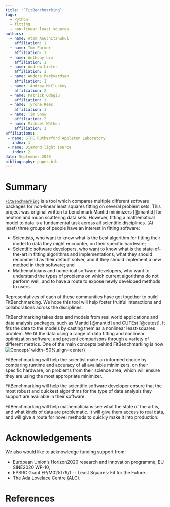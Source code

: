 ```yaml
---
title: '`FitBenchmarking`'
tags:
  - Python
  - fitting
  - non-linear least squares
authors:
  - name: Atom Anuchitanukul
    affiliation: 1
  - name: Tom Farmer
    affiliation: 1
  - name: Anthony Lim
    affiliation: 1
  - name: Andrew Lister
    affiliation: 1
  - name: Anders Markvardsen
    affiliation: 1
  - name:  Andrew McCluskey
    affiliation: 2
  - name: Patrick Odagiu
    affiliation: 1
  - name: Tyrone Rees
    affiliation: 1
  - name: Tim Snow
    affiliation: 2
  - name: Michael Wathen
    affiliation: 1
affiliations:
 - name: STFC Rutherford Appleton Laboratory
   index: 1
 - name: Diamond light source
   index: 2
date: September 2020
bibliography: paper.bib
---
```

# Summary

[`FitBenchmarking`](https://fitbenchmarking.com/) is a tool which compares multiple different software packages for non-linear least squares fitting on several problem sets. This project was original written to benchmark Mantid minimizers [@mantid] for neutron and muon scattering data sets. However, fitting a mathematical model to data is a fundamental task across all scientific disciplines. (At least) three groups of people have an interest in fitting software:

* Scientists, who want to know what is the best algorithm for fitting their model to data they might encounter, on their specific hardware;
* Scientific software developers, who want to know what is the state-of-the-art in fitting algorithms and implementations, what they should recommend as their default solver, and if they should implement a new method in their software; and
* Mathematicians and numerical software developers, who want to understand the types of problems on which current algorithms do not perform well, and to have a route to expose newly developed methods to users.

Representatives of each of these communities have got together to build FitBenchmarking. We hope this tool will help foster fruitful interactions and collaborations across the disciplines.

FitBenchmarking takes data and models from real world applications and data analysis packages, such as Mantid [@mantid] and CUTEst [@cutest]. It fits the data to the models by casting them as a nonlinear least-squares problem. We fit the data using a range of data fitting and nonlinear optimization software, and present comparisons through a variety of different metrics. One of the main concepts behind FitBenchmarking is how
![Concept](../../fitbenchmarking/docs/images/FitBenchmarkingConcept.png){ width=50%,align=center}

<!-- When fitting a function to experimental or simulated data, the minimizer is the
method that adjusts the function parameters so that the model fits the data as
closely as possible. The concept of how close a fit is to the data is defined by
the cost function. The cost function is defined as follows:
$$\sum_i \left(\frac{y_i^{\text{obs}} - y_i^{}}{\sigma_i}\right)^2.$$
where $y_i$ is shorthand for $y(x_i)$, i.e. the $y$-value calculated at the observed value $x_i$ from a model,
and $y_i^{\text{obs}}$ and $\sigma_i$ are the observed value and observed/estimated error value at $x_i$ respectively.
 -->

FitBenchmarking will help the scientist make an informed choice by comparing runtime and accuracy of all available minimizers, on their specific hardware, on problems from their science area, which will ensure they are using the most appropriate minimizer.

FitBenchmarking will help the scientific software developer ensure that the most robust and quickest algorithms for the type of data analysis they support are available in their software.

FitBenchmarking will help mathematicians see what the state of the art is, and what kinds of data are problematic. It will give them access to real data, and will give a route for novel methods to quickly make it into production.

# Acknowledgements

We also would like to acknowledge funding support from:

* European Union’s Horizon2020 research and innovation programme, EU SINE2020 WP-10,
* EPSRC Grant EP/M025179/1 -- Least Squares: Fit for the Future.
* The Ada Lovelace Centre (ALC).

# References
